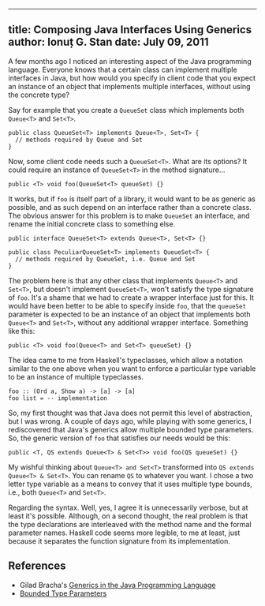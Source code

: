 --------------------------------------------------------------------------------
title: Composing Java Interfaces Using Generics
author: Ionuț G. Stan
date: July 09, 2011
--------------------------------------------------------------------------------

A few months ago I noticed an interesting aspect of the Java programming language.
Everyone knows that a certain class can implement multiple interfaces in Java, but
how would you specify in client code that you expect an instance of an object that
implements multiple interfaces, without using the concrete type?

Say for example that you create a `QueueSet` class which implements both `Queue<T>`
and `Set<T>`.

~~~ {.java}
public class QueueSet<T> implements Queue<T>, Set<T> {
  // methods required by Queue and Set
}
~~~

Now, some client code needs such a `QueueSet<T>`. What are its options? It could
require an instance of `QueueSet<T>` in the method signature...

~~~ {.java}
public <T> void foo(QueueSet<T> queueSet) {}
~~~

It works, but if `foo` is itself part of a library, it would want to be as generic
as possible, and as such depend on an interface rather than a concrete class. The
obvious answer for this problem is to make `QueueSet` an interface, and rename the
initial concrete class to something else.

~~~ {.java}
public interface QueueSet<T> extends Queue<T>, Set<T> {}

public class PeculiarQueueSet<T> implements QueueSet<T> {
  // methods required by QueueSet, i.e. Queue and Set
}
~~~

The problem here is that any other class that implements `Queue<T>` and `Set<T>`,
but doesn't implement `QueueSet<T>`, won't satisfy the type signature of `foo`. It's
a shame that we had to create a wrapper interface just for this. It would have been
better to be able to specify inside `foo`, that the `queueSet` parameter is expected
to be an instance of an object that implements both `Queue<T>` and `Set<T>`, without
any additional wrapper interface. Something like this:

~~~ {.java}
public <T> void foo(Queue<T> and Set<T> queueSet) {}
~~~

The idea came to me from Haskell's typeclasses, which allow a notation similar to
the one above when you want to enforce a particular type variable to be an instance
of multiple typeclasses.

~~~ {.haskell}
foo :: (Ord a, Show a) -> [a] -> [a]
foo list = -- implementation
~~~

So, my first thought was that Java does not permit this level of abstraction, but
I was wrong. A couple of days ago, while playing with some generics, I rediscovered
that Java's generics allow multiple bounded type parameters. So, the generic version
of `foo` that satisfies our needs would be this:

~~~ {.java}
public <T, QS extends Queue<T> & Set<T>> void foo(QS queueSet) {}
~~~

My wishful thinking about `Queue<T> and Set<T>` transformed into `QS extends Queue<T>
& Set<T>`. You can rename `QS` to whatever you want. I chose a two letter type variable
as a means to convey that it uses multiple type bounds, i.e., both `Queue<T>` and
`Set<T>`.

Regarding the syntax. Well, yes, I agree it is unnecessarily verbose, but at least
it's possible. Although, on a second thought, the real problem is that the type
declarations are interleaved with the method name and the formal parameter names.
Haskell code seems more legible, to me at least, just because it separates the
function signature from its implementation.

References
----------
- Gilad Bracha's [Generics in the Java Programming Language][1]
- [Bounded Type Parameters][2]

[1]: http://java.sun.com/j2se/1.5/pdf/generics-tutorial.pdf
[2]: http://download.oracle.com/javase/tutorial/java/generics/bounded.html

